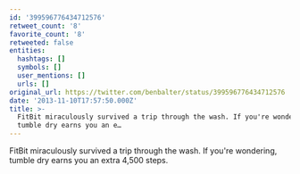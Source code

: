```yaml
---
id: '399596776434712576'
retweet_count: '8'
favorite_count: '8'
retweeted: false
entities:
  hashtags: []
  symbols: []
  user_mentions: []
  urls: []
original_url: https://twitter.com/benbalter/status/399596776434712576
date: '2013-11-10T17:57:50.000Z'
title: >-
  FitBit miraculously survived a trip through the wash. If you're wondering,
  tumble dry earns you an e…
---
```


FitBit miraculously survived a trip through the wash. If you're wondering, tumble dry earns you an extra 4,500 steps.